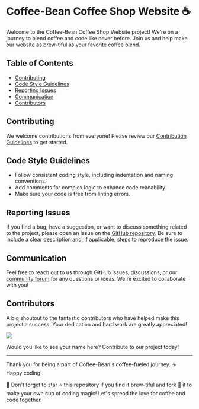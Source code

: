 # Coffee-Bean Coffee Shop Website ☕

Welcome to the Coffee-Bean Coffee Shop Website project! We're on a journey to blend coffee and code like never before. Join us and help make our website as brew-tiful as your favorite coffee blend.

## Table of Contents
- [Contributing](#contributing)
- [Code Style Guidelines](#code-style-guidelines)
- [Reporting Issues](#reporting-issues)
- [Communication](#communication)
- [Contributors](#contributors)

## Contributing

We welcome contributions from everyone! Please review our [Contribution Guidelines](CONTRIBUTING.md) to get started. 

## Code Style Guidelines

- Follow consistent coding style, including indentation and naming conventions.
- Add comments for complex logic to enhance code readability.
- Make sure your code is free from linting errors.

## Reporting Issues

If you find a bug, have a suggestion, or want to discuss something related to the project, please open an issue on the [GitHub repository](https://github.com/your-username/coffee-bean/issues). Be sure to include a clear description and, if applicable, steps to reproduce the issue.

## Communication

Feel free to reach out to us through GitHub issues, discussions, or our [community forum]([link-to-forum](https://github.com/yash19sinha/coffee-bean/discussions/2)) for any questions or ideas. We're excited to collaborate with you!

## Contributors

A big shoutout to the fantastic contributors who have helped make this project a success. Your dedication and hard work are greatly appreciated!

<a href="https://github.com/yash19sinha/coffee-bean/graphs/contributors">
  <img src="https://contrib.rocks/image?repo=yash19sinha/coffee-bean" />
</a>

Would you like to see your name here? Contribute to our project today!

---

Thank you for being a part of Coffee-Bean's coffee-fueled journey. ☕ Happy coding!

🌟 Don't forget to star ⭐ this repository if you find it brew-tiful and fork 🍴 it to make your own cup of coding magic! Let's spread the love for coffee and code together.

